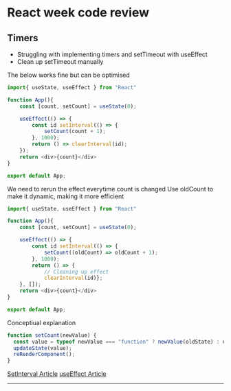 # React week code review

## Timers

- Struggling with implementing timers and setTimeout with useEffect
- Clean up setTimeout manually

The below works fine but can be optimised

```javascript
import{ useState, useEffect } from "React"

function App(){
    const [count, setCount] = useState(0);

    useEffect(() => {
        const id setInterval(() => {
            setCount(count + 1);
        }, 1000);
        return () => clearInterval(id);
    });
    return <div>{count}</div>
}

export default App;
```

We need to rerun the effect everytime count is changed
Use oldCount to make it dynamic, making it more efficient

```javascript
import{ useState, useEffect } from "React"

function App(){
    const [count, setCount] = useState(0);

    useEffect(() => {
        const id setInterval(() => {
            setCount((oldCount) => oldCount + 1);
        }, 1000);
        return () => {
            // Cleaning up effect
            clearInterval(id)};
    }, []);
    return <div>{count}</div>
}

export default App;

```

Conceptiual explanation

```javascript
function setCount(newValue) {
  const value = typeof newValue === "function" ? newValue(oldState) : newValue;
  updateState(value);
  reRenderComponent();
}
```

[SetInterval Article](https://overreacted.io/making-setInterval-declarative-with-react-hooks/)
[useEffect Article](https://overreacted.io/a-complete-guide-to-useeffect)

---
